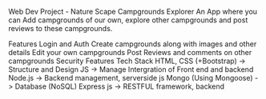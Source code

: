 Web Dev Project - Nature Scape Campgrounds Explorer
An App where you can Add campgrounds of our own, explore other campgrounds and post reviews to these campgrounds.

Features
Login and Auth
Create campgrounds along with images and other details
Edit your own campgrounds
Post Reviews and comments on other campgrounds
Security Features
Tech Stack
HTML, CSS (+Bootstrap) -> Structure and Design
JS -> Manage Intergration of Front end and backend
Node.js -> Backend management, serverside js
Mongo (Using Mongoose) -> Database (NoSQL)
Express js -> RESTFUL framework, backend

